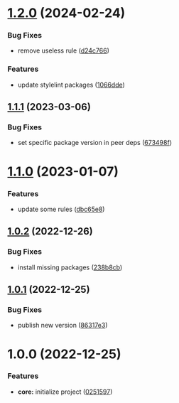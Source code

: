 # [1.2.0](https://github.com/js-omar/stylelint-config/compare/v1.1.1...v1.2.0) (2024-02-24)

### Bug Fixes

- remove useless rule ([d24c766](https://github.com/js-omar/stylelint-config/commit/d24c7665862a2dc8e6c1683dd8dd585acf91bf74))

### Features

- update stylelint packages ([1066dde](https://github.com/js-omar/stylelint-config/commit/1066ddea7246ce57d45d48b5c88055908d392a68))

## [1.1.1](https://github.com/js-omar/stylelint-config/compare/v1.1.0...v1.1.1) (2023-03-06)

### Bug Fixes

- set specific package version in peer deps ([673498f](https://github.com/js-omar/stylelint-config/commit/673498f2abcfdccbbd5a1dec49651a6dd4a9bdfd))

# [1.1.0](https://github.com/js-omar/stylelint-config/compare/v1.0.2...v1.1.0) (2023-01-07)

### Features

- update some rules ([dbc65e8](https://github.com/js-omar/stylelint-config/commit/dbc65e89e7b31cf74aa55ffa288e2bf73a8393eb))

## [1.0.2](https://github.com/js-omar/stylelint-config/compare/v1.0.1...v1.0.2) (2022-12-26)

### Bug Fixes

- install missing packages ([238b8cb](https://github.com/js-omar/stylelint-config/commit/238b8cb68c8aa3104259ae6f8320e97d81075e6a))

## [1.0.1](https://github.com/js-omar/stylelint-config/compare/v1.0.0...v1.0.1) (2022-12-25)

### Bug Fixes

- publish new version ([86317e3](https://github.com/js-omar/stylelint-config/commit/86317e3b712321378383422c7b2dfff9141c7092))

# 1.0.0 (2022-12-25)

### Features

- **core:** initialize project ([0251597](https://github.com/js-omar/stylelint-config/commit/0251597e0a9aba2c560625f716ddf72577d9f430))
